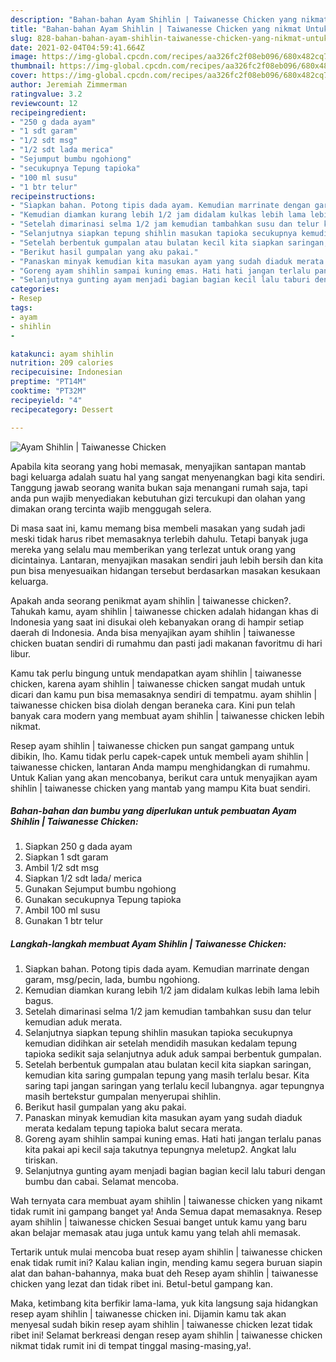 ```yaml
---
description: "Bahan-bahan Ayam Shihlin | Taiwanesse Chicken yang nikmat Untuk Jualan"
title: "Bahan-bahan Ayam Shihlin | Taiwanesse Chicken yang nikmat Untuk Jualan"
slug: 828-bahan-bahan-ayam-shihlin-taiwanesse-chicken-yang-nikmat-untuk-jualan
date: 2021-02-04T04:59:41.664Z
image: https://img-global.cpcdn.com/recipes/aa326fc2f08eb096/680x482cq70/ayam-shihlin-taiwanesse-chicken-foto-resep-utama.jpg
thumbnail: https://img-global.cpcdn.com/recipes/aa326fc2f08eb096/680x482cq70/ayam-shihlin-taiwanesse-chicken-foto-resep-utama.jpg
cover: https://img-global.cpcdn.com/recipes/aa326fc2f08eb096/680x482cq70/ayam-shihlin-taiwanesse-chicken-foto-resep-utama.jpg
author: Jeremiah Zimmerman
ratingvalue: 3.2
reviewcount: 12
recipeingredient:
- "250 g dada ayam"
- "1 sdt garam"
- "1/2 sdt msg"
- "1/2 sdt lada merica"
- "Sejumput bumbu ngohiong"
- "secukupnya Tepung tapioka"
- "100 ml susu"
- "1 btr telur"
recipeinstructions:
- "Siapkan bahan. Potong tipis dada ayam. Kemudian marrinate dengan garam, msg/pecin, lada, bumbu ngohiong."
- "Kemudian diamkan kurang lebih 1/2 jam didalam kulkas lebih lama lebih bagus."
- "Setelah dimarinasi selma 1/2 jam kemudian tambahkan susu dan telur kemudian aduk merata."
- "Selanjutnya siapkan tepung shihlin masukan tapioka secukupnya kemudian didihkan air setelah mendidih masukan kedalam tepung tapioka sedikit saja selanjutnya aduk aduk sampai berbentuk gumpalan."
- "Setelah berbentuk gumpalan atau bulatan kecil kita siapkan saringan, kemudian kita saring gumpalan tepung yang masih terlalu besar. Kita saring tapi jangan saringan yang terlalu kecil lubangnya. agar tepungnya masih bertekstur gumpalan menyerupai shihlin."
- "Berikut hasil gumpalan yang aku pakai."
- "Panaskan minyak kemudian kita masukan ayam yang sudah diaduk merata kedalam tepung tapioka balut secara merata."
- "Goreng ayam shihlin sampai kuning emas. Hati hati jangan terlalu panas kita pakai api kecil saja takutnya tepungnya meletup2. Angkat lalu tiriskan."
- "Selanjutnya gunting ayam menjadi bagian bagian kecil lalu taburi dengan bumbu dan cabai. Selamat mencoba."
categories:
- Resep
tags:
- ayam
- shihlin
- 

katakunci: ayam shihlin  
nutrition: 209 calories
recipecuisine: Indonesian
preptime: "PT14M"
cooktime: "PT32M"
recipeyield: "4"
recipecategory: Dessert

---
```



![Ayam Shihlin | Taiwanesse Chicken](https://img-global.cpcdn.com/recipes/aa326fc2f08eb096/680x482cq70/ayam-shihlin-taiwanesse-chicken-foto-resep-utama.jpg)

Apabila kita seorang yang hobi memasak, menyajikan santapan mantab bagi keluarga adalah suatu hal yang sangat menyenangkan bagi kita sendiri. Tanggung jawab seorang  wanita bukan saja menangani rumah saja, tapi anda pun wajib menyediakan kebutuhan gizi tercukupi dan olahan yang dimakan orang tercinta wajib menggugah selera.

Di masa  saat ini, kamu memang bisa membeli masakan yang sudah jadi meski tidak harus ribet memasaknya terlebih dahulu. Tetapi banyak juga mereka yang selalu mau memberikan yang terlezat untuk orang yang dicintainya. Lantaran, menyajikan masakan sendiri jauh lebih bersih dan kita pun bisa menyesuaikan hidangan tersebut berdasarkan masakan kesukaan keluarga. 



Apakah anda seorang penikmat ayam shihlin | taiwanesse chicken?. Tahukah kamu, ayam shihlin | taiwanesse chicken adalah hidangan khas di Indonesia yang saat ini disukai oleh kebanyakan orang di hampir setiap daerah di Indonesia. Anda bisa menyajikan ayam shihlin | taiwanesse chicken buatan sendiri di rumahmu dan pasti jadi makanan favoritmu di hari libur.

Kamu tak perlu bingung untuk mendapatkan ayam shihlin | taiwanesse chicken, karena ayam shihlin | taiwanesse chicken sangat mudah untuk dicari dan kamu pun bisa memasaknya sendiri di tempatmu. ayam shihlin | taiwanesse chicken bisa diolah dengan beraneka cara. Kini pun telah banyak cara modern yang membuat ayam shihlin | taiwanesse chicken lebih nikmat.

Resep ayam shihlin | taiwanesse chicken pun sangat gampang untuk dibikin, lho. Kamu tidak perlu capek-capek untuk membeli ayam shihlin | taiwanesse chicken, lantaran Anda mampu menghidangkan di rumahmu. Untuk Kalian yang akan mencobanya, berikut cara untuk menyajikan ayam shihlin | taiwanesse chicken yang mantab yang mampu Kita buat sendiri.

<!--inarticleads1-->

##### Bahan-bahan dan bumbu yang diperlukan untuk pembuatan Ayam Shihlin | Taiwanesse Chicken:

1. Siapkan 250 g dada ayam
1. Siapkan 1 sdt garam
1. Ambil 1/2 sdt msg
1. Siapkan 1/2 sdt lada/ merica
1. Gunakan Sejumput bumbu ngohiong
1. Gunakan secukupnya Tepung tapioka
1. Ambil 100 ml susu
1. Gunakan 1 btr telur




<!--inarticleads2-->

##### Langkah-langkah membuat Ayam Shihlin | Taiwanesse Chicken:

1. Siapkan bahan. Potong tipis dada ayam. Kemudian marrinate dengan garam, msg/pecin, lada, bumbu ngohiong.
1. Kemudian diamkan kurang lebih 1/2 jam didalam kulkas lebih lama lebih bagus.
1. Setelah dimarinasi selma 1/2 jam kemudian tambahkan susu dan telur kemudian aduk merata.
1. Selanjutnya siapkan tepung shihlin masukan tapioka secukupnya kemudian didihkan air setelah mendidih masukan kedalam tepung tapioka sedikit saja selanjutnya aduk aduk sampai berbentuk gumpalan.
1. Setelah berbentuk gumpalan atau bulatan kecil kita siapkan saringan, kemudian kita saring gumpalan tepung yang masih terlalu besar. Kita saring tapi jangan saringan yang terlalu kecil lubangnya. agar tepungnya masih bertekstur gumpalan menyerupai shihlin.
1. Berikut hasil gumpalan yang aku pakai.
1. Panaskan minyak kemudian kita masukan ayam yang sudah diaduk merata kedalam tepung tapioka balut secara merata.
1. Goreng ayam shihlin sampai kuning emas. Hati hati jangan terlalu panas kita pakai api kecil saja takutnya tepungnya meletup2. Angkat lalu tiriskan.
1. Selanjutnya gunting ayam menjadi bagian bagian kecil lalu taburi dengan bumbu dan cabai. Selamat mencoba.




Wah ternyata cara membuat ayam shihlin | taiwanesse chicken yang nikamt tidak rumit ini gampang banget ya! Anda Semua dapat memasaknya. Resep ayam shihlin | taiwanesse chicken Sesuai banget untuk kamu yang baru akan belajar memasak atau juga untuk kamu yang telah ahli memasak.

Tertarik untuk mulai mencoba buat resep ayam shihlin | taiwanesse chicken enak tidak rumit ini? Kalau kalian ingin, mending kamu segera buruan siapin alat dan bahan-bahannya, maka buat deh Resep ayam shihlin | taiwanesse chicken yang lezat dan tidak ribet ini. Betul-betul gampang kan. 

Maka, ketimbang kita berfikir lama-lama, yuk kita langsung saja hidangkan resep ayam shihlin | taiwanesse chicken ini. Dijamin kamu tak akan menyesal sudah bikin resep ayam shihlin | taiwanesse chicken lezat tidak ribet ini! Selamat berkreasi dengan resep ayam shihlin | taiwanesse chicken nikmat tidak rumit ini di tempat tinggal masing-masing,ya!.

